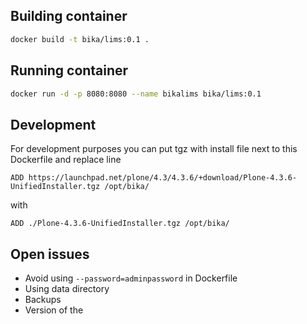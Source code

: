 ## Building container
```bash
docker build -t bika/lims:0.1 .
```

## Running container
```bash
docker run -d -p 8080:8080 --name bikalims bika/lims:0.1
```

## Development
For development purposes you can put tgz with install file next to this Dockerfile and replace line 
```
ADD https://launchpad.net/plone/4.3/4.3.6/+download/Plone-4.3.6-UnifiedInstaller.tgz /opt/bika/
```
with
```
ADD ./Plone-4.3.6-UnifiedInstaller.tgz /opt/bika/
```

## Open issues
* Avoid using `--password=adminpassword` in Dockerfile
* Using data directory
* Backups
* Version of the 

